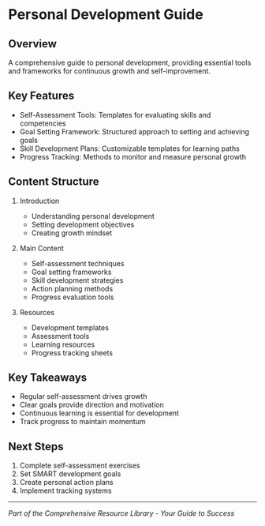 # Personal Development Guide

## Overview
A comprehensive guide to personal development, providing essential tools and frameworks for continuous growth and self-improvement.

## Key Features
- Self-Assessment Tools: Templates for evaluating skills and competencies
- Goal Setting Framework: Structured approach to setting and achieving goals
- Skill Development Plans: Customizable templates for learning paths
- Progress Tracking: Methods to monitor and measure personal growth

## Content Structure
1. Introduction
   - Understanding personal development
   - Setting development objectives
   - Creating growth mindset

2. Main Content
   - Self-assessment techniques
   - Goal setting frameworks
   - Skill development strategies
   - Action planning methods
   - Progress evaluation tools

3. Resources
   - Development templates
   - Assessment tools
   - Learning resources
   - Progress tracking sheets

## Key Takeaways
- Regular self-assessment drives growth
- Clear goals provide direction and motivation
- Continuous learning is essential for development
- Track progress to maintain momentum

## Next Steps
1. Complete self-assessment exercises
2. Set SMART development goals
3. Create personal action plans
4. Implement tracking systems

---

*Part of the Comprehensive Resource Library - Your Guide to Success*

